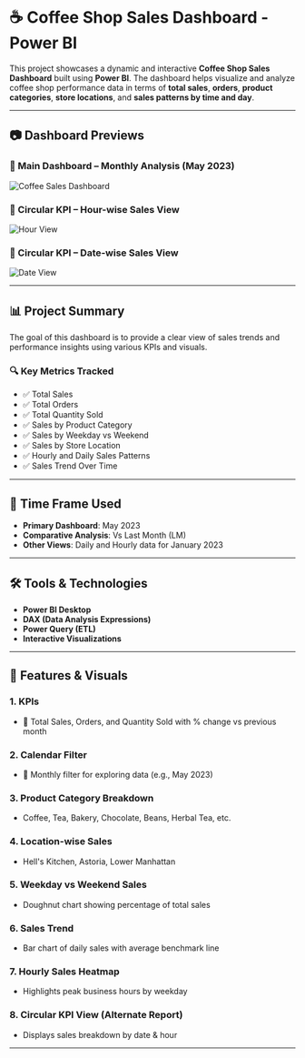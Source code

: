 # ☕ Coffee Shop Sales Dashboard - Power BI

This project showcases a dynamic and interactive **Coffee Shop Sales Dashboard** built using **Power BI**. The dashboard helps visualize and analyze coffee shop performance data in terms of **total sales**, **orders**, **product categories**, **store locations**, and **sales patterns by time and day**.

---

## 📷 Dashboard Previews

### 🔶 Main Dashboard – Monthly Analysis (May 2023)
![Coffee Sales Dashboard](./Screenshots/main_dashboard.png)

### 🔵 Circular KPI – Hour-wise Sales View
![Hour View](./Screenshots/hourly_view.png)

### 🔵 Circular KPI – Date-wise Sales View
![Date View](./Screenshots/date_view.png)

---
## 📊 Project Summary

The goal of this dashboard is to provide a clear view of sales trends and performance insights using various KPIs and visuals.

### 🔍 Key Metrics Tracked
- ✅ Total Sales
- ✅ Total Orders
- ✅ Total Quantity Sold
- ✅ Sales by Product Category
- ✅ Sales by Weekday vs Weekend
- ✅ Sales by Store Location
- ✅ Hourly and Daily Sales Patterns
- ✅ Sales Trend Over Time

---

## 📅 Time Frame Used

- **Primary Dashboard**: May 2023
- **Comparative Analysis**: Vs Last Month (LM)
- **Other Views**: Daily and Hourly data for January 2023

---

## 🛠 Tools & Technologies

- **Power BI Desktop**
- **DAX (Data Analysis Expressions)**
- **Power Query (ETL)**
- **Interactive Visualizations**

---

## 🧩 Features & Visuals

### 1. KPIs
- 📌 Total Sales, Orders, and Quantity Sold with % change vs previous month

### 2. Calendar Filter
- 📅 Monthly filter for exploring data (e.g., May 2023)

### 3. Product Category Breakdown
- Coffee, Tea, Bakery, Chocolate, Beans, Herbal Tea, etc.

### 4. Location-wise Sales
- Hell's Kitchen, Astoria, Lower Manhattan

### 5. Weekday vs Weekend Sales
- Doughnut chart showing percentage of total sales

### 6. Sales Trend
- Bar chart of daily sales with average benchmark line

### 7. Hourly Sales Heatmap
- Highlights peak business hours by weekday

### 8. Circular KPI View (Alternate Report)
- Displays sales breakdown by date & hour

---
